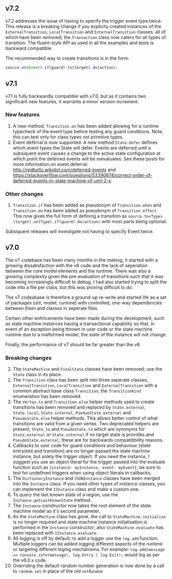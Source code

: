 ## v7.2
v7.2 addresses the issue of having to specify the trigger event type twice. This release is a breaking change if you explicity created instances of the ```ExternalTransition```, ```LocalTransition``` and ```InternalTransition``` classes, all of which have been removed; the ```Transaction``` class now caters for all types of transition. The fluent-style API as used in all the examples and tests is backward compatible.

The recommended way to create transitions is in the form:
```typescript
source.on(Event).if(guard).to(target).do(action);
```
## v7.1
v7.1 is fully backwardly compatible with v7.0, but as it contains two significant new features, it warrants a minor version increment.
### New features
1. A new method, ```Transition.on``` has been added allowing for a runtime typecheck of the event type before testing any guard conditions. Note, this can test only for class types not primitive types.
2. Event deferral is now supported. A new method ```State.defer``` defines which event types the State will defer. Events are deferred until a subsiquent event causes a change to the active state configuration at which point the deferred events will be reevaluates. See these posts for more information on event deferral: http://redboltz.wikidot.com/deferred-events and https://stackoverflow.com/questions/53390674/correct-order-of-deferred-events-in-state-machine-of-uml-2-x.
### Other changes
1. ```Transition.if``` has been added as pseudonym of ```Transition.when``` and ```Transition.do``` has been added as pseudonym of ```Transition.effect```. This now gives the full form of defining a transition as ```source.to<Type>(target).on(Type).if(guard).do(action)``` with most parts being optional.

Subsiquent releases will investigate not having to specify Event twice.

## v7.0
The v7 codebase has been many months in the making, it started with a growing dissatisfaction with the v6 code and the lack of seperation between the core model elements and the runtime. There was also a growing complexity given the pre-evaluation of transitions such that it was becomnig increasingly difficult to debug. I had also started trying to split the code into a file per class, but this was proving difficult to do.

The v7 codeabase is therefore a ground-up re-write and started life as a set of packages (util, model, runtime) with controlled, one-way dependencies between them and classes in seperate files.

Certain other enhncements have been made during the development, such as state machine instances having a transactional capability so that, in event of an exception being thrown in user code or the state machine runtime due to a malformed model, the state of the instance will not change.

Finally, the performance of v7 should be far greater than the v6.

### Breaking changes
1. The ```StateMachine``` and ```FinalState``` classes have been removed; use the ```State``` class in its place.
2. The ```Transition``` class has been split into three seperate classes, ```ExternalTransition```, ```LocalTransition``` and ```ExternalTransition``` with a common abstract base class ```Transition```; the ```TransitionKind``` enumeration has been removed.
3. The ```Vertex.to``` and ```Transition.else``` helper methods used to create transitions has been removed and replaced by ```State.external```, ```State.local```, ```State.internal```, ```PseduoState.external``` and ```PseudoState.else``` helper methods. This allows better control of what transitions are valid from a given vertex. Two deprecated helpers are present, ```State.to``` and ```PseudoState.to``` which are synonyms for ```State.external``` or ```State.internal``` if no target state is provides and ```PseudoState.external```; these are for backwards compatitibility reasons.
4. Callbacks to user code for guard conditions and behaviour (state entry/exit and transition) are no longer passed the state machine instance, but solely the trigger object. If you need the instance, I suggest you use an object literal for the trigger passed into the evaluate function such as ```{instance: myInstance, event: myEvent}```; be sure to test for undefined triggers when using object literals in callbacks.
5. The ```DictionaryInstance``` and ```JSONInstance``` classes have been merged into the ```Instance``` class. If you need other types of instance classes, you can implement the ```IInstance``` class and make a custom one.
6. To query the last known state of a region, use the ```Instance.getLastKnownState``` method.
7. The ```Instance``` constructor now takes the root element of the state machine model as it's second parameter.
8. As the ```StateMachine``` class has gone, the call to ```StateMachine.initialise``` is no longer required and state machine instance initialisation is performed in the ```Instance``` constructor; also ```StateMachine.evaluate``` has been replaced with ```IInstance.evaluate```.
9. All logging is off by default; to add a logger use the ```log.add``` function. Multiple loggers can be added logging different aspects of the runtime or targeting different loging mechanisms. For example: ```log.add(message => console.info(message), log.Entry | log.Exit);``` would log as per the v6.0.x code.
10. Overriding the default random number generation is now done by a call to ```random.set``` in place of the old ```setRandom```
